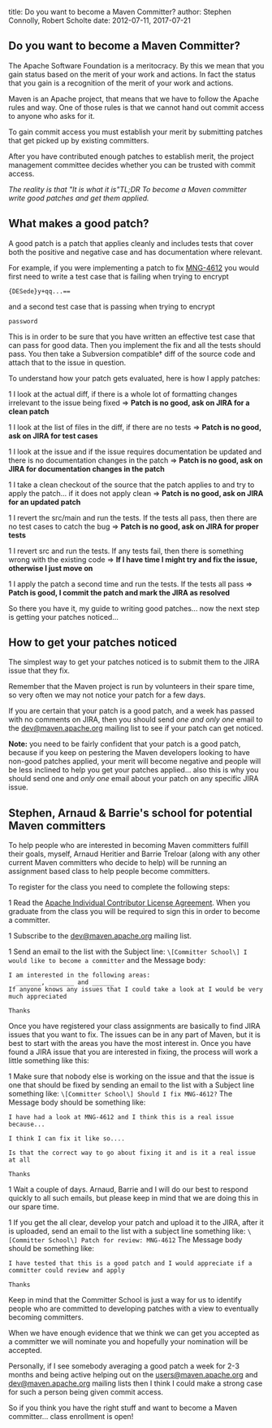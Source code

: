 title: Do you want to become a Maven Committer?
author: Stephen Connolly, Robert Scholte
date: 2012-07-11, 2017-07-21

<!--
Licensed to the Apache Software Foundation (ASF) under one
or more contributor license agreements.  See the NOTICE file
distributed with this work for additional information
regarding copyright ownership.  The ASF licenses this file
to you under the Apache License, Version 2.0 (the
"License"); you may not use this file except in compliance
with the License.  You may obtain a copy of the License at

    http://www.apache.org/licenses/LICENSE-2.0

Unless required by applicable law or agreed to in writing,
software distributed under the License is distributed on an
"AS IS" BASIS, WITHOUT WARRANTIES OR CONDITIONS OF ANY
KIND, either express or implied.  See the License for the
specific language governing permissions and limitations
under the License.
-->

<!--  Original post: http://javaadventure.blogspot.nl/2012/07/do-you-want-to-become-maven-committer.html -->
## Do you want to become a Maven Committer?

 The Apache Software Foundation is a meritocracy. By this we mean that you gain status based on the merit of your work and actions. In fact the status that you gain is a recognition of the merit of your work and actions.

 Maven is an Apache project, that means that we have to follow the Apache rules and way. One of those rules is that we cannot hand out commit access to anyone who asks for it.

 To gain commit access you must establish your merit by submitting patches that get picked up by existing committers.

 After you have contributed enough patches to establish merit, the project management committee decides whether you can be trusted with commit access.

 _The reality is that "It is what it is"TL;DR To become a Maven committer write good patches and get them applied._

## What makes a good patch?

 A good patch is a patch that applies cleanly and includes tests that cover both the positive and negative case and has documentation where relevant.

 For example, if you were implementing a patch to fix [MNG-4612](http://issues.apache.org/jira/browse/MNG-4612) you would first need to write a test case that is failing when trying to encrypt

```
{DESede}y+qq...==
```

 and a second test case that is passing when trying to encrypt

```
password
```

 This is in order to be sure that you have written an effective test case that can pass for good data. Then you implement the fix and all the tests should pass. You then take a Subversion compatible† diff of the source code and attach that to the issue in question.

 To understand how your patch gets evaluated, here is how I apply patches:

 1 I look at the actual diff, if there is a whole lot of formatting changes irrelevant to the issue being fixed => **Patch is no good, ask on JIRA for a clean patch**

 1 I look at the list of files in the diff, if there are no tests => **Patch is no good, ask on JIRA for test cases**

 1 I look at the issue and if the issue requires documentation be updated and there is no documentation changes in the patch => **Patch is no good, ask on JIRA for documentation changes in the patch**

 1 I take a clean checkout of the source that the patch applies to and try to apply the patch... if it does not apply clean => **Patch is no good, ask on JIRA for an updated patch**

 1 I revert the src/main and run the tests. If the tests all pass, then there are no test cases to catch the bug => **Patch is no good, ask on JIRA for proper tests**

 1 I revert src and run the tests. If any tests fail, then there is something wrong with the existing code => **If I have time I might try and fix the issue, otherwise I just move on**

 1 I apply the patch a second time and run the tests. If the tests all pass => **Patch is good, I commit the patch and mark the JIRA as resolved**

 So there you have it, my guide to writing good patches... now the next step is getting your patches noticed...

## How to get your patches noticed

 The simplest way to get your patches noticed is to submit them to the JIRA issue that they fix.

 Remember that the Maven project is run by volunteers in their spare time, so very often we may not notice your patch for a few days.

 If you are certain that your patch is a good patch, and a week has passed with no comments on JIRA, then you should send _one and only one_ email to the [dev@maven.apache.org](mailto:dev@maven.apache.org) mailing list to see if your patch can get noticed.

 **Note:** you need to be fairly confident that your patch is a good patch, because if you keep on pestering the Maven developers looking to have non-good patches applied, your merit will become negative and people will be less inclined to help you get your patches applied... also this is why you should send one and _only one_ email about your patch on any specific JIRA issue.

## Stephen, Arnaud & Barrie's school for potential Maven committers

 To help people who are interested in becoming Maven committers fulfill their goals, myself, Arnaud Heritier and Barrie Treloar (along with any other current Maven committers who decide to help) will be running an assignment based class to help people become committers.

 To register for the class you need to complete the following steps:

 1 Read the [Apache Individual Contributor License Agreement](http://www.apache.org/licenses/icla.txt). When you graduate from the class you will be required to sign this in order to become a committer.

 1 Subscribe to the [dev@maven.apache.org](mailto:dev@maven.apache.org) mailing list.

 1 Send an email to the list with the Subject line: `\[Committer School\] I would like to become a committer` and the Message body:

```
I am interested in the following areas:
  _______, _______ and ______
If anyone knows any issues that I could take a look at I would be very much appreciated

Thanks
```

 Once you have registered your class assignments are basically to find JIRA issues that you want to fix. The issues can be in any part of Maven, but it is best to start with the areas you have the most interest in. Once you have found a JIRA issue that you are interested in fixing, the process will work a little something like this:

 1 Make sure that nobody else is working on the issue and that the issue is one that should be fixed by sending an email to the list with a Subject line something like: `\[Committer School\] Should I fix MNG-4612?` The Message body should be something like:

```
I have had a look at MNG-4612 and I think this is a real issue because...

I think I can fix it like so....

Is that the correct way to go about fixing it and is it a real issue at all

Thanks
```

 1 Wait a couple of days. Arnaud, Barrie and I will do our best to respond quickly to all such emails, but please keep in mind that we are doing this in our spare time.

 1 If you get the all clear, develop your patch and upload it to the JIRA, after it is uploaded, send an email to the list with a subject line something like: `\[Committer School\] Patch for review: MNG-4612` The Message body should be something like:

```
I have tested that this is a good patch and I would appreciate if a committer could review and apply

Thanks
```

 Keep in mind that the Committer School is just a way for us to identify people who are committed to developing patches with a view to eventually becoming committers.

 When we have enough evidence that we think we can get you accepted as a committer we will nominate you and hopefully your nomination will be accepted.

 Personally, if I see somebody averaging a good patch a week for 2-3 months and being active helping out on the [users@maven.apache.org](mailto:users@maven.apache.org) and [dev@maven.apache.org](mailto:dev@maven.apache.org) mailing lists then I think I could make a strong case for such a person being given commit access.

 So if you think you have the right stuff and want to become a Maven committer... class enrollment is open!
